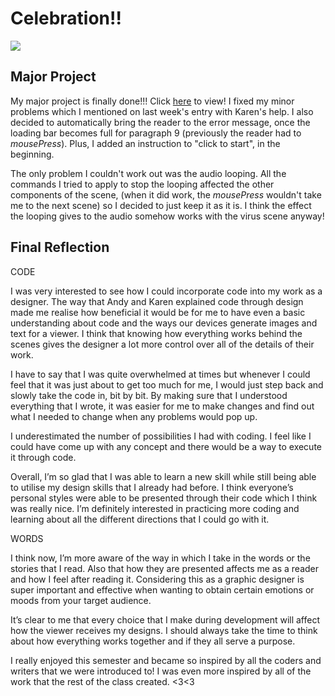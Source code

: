 # Celebration!!

![](yay.gif)

## Major Project

My major project is finally done!!! Click [here](https://robymanlongat.github.io/c0dewords/majorProject) to view! I fixed my minor problems which I mentioned on last week's entry with Karen's help. I also decided to automatically bring the reader to the error message, once the loading bar becomes full for paragraph 9 (previously the reader had to *mousePress*). Plus, I added an instruction to "click to start", in the beginning. 

The only problem I couldn't work out was the audio looping. All the commands I tried to apply to stop the looping affected the other components of the scene, (when it did work, the *mousePress* wouldn't take me to the next scene) so I decided to just keep it as it is. I think the effect the looping gives to the audio somehow works with the virus scene anyway! 

## Final Reflection

CODE

I was very interested to see how I could incorporate code into my work as a designer. The way that Andy and Karen explained code through design made me realise how beneficial it would be for me to have even a basic understanding about code and the ways our devices generate images and text for a viewer. I think that knowing how everything works behind the scenes gives the designer a lot more control over all of the details of their work. 

I have to say that I was quite overwhelmed at times but whenever I could feel that it was just about to get too much for me, I would just step back and slowly take the code in, bit by bit. By making sure that I understood everything that I wrote, it was easier for me to make changes and find out what I needed to change when any problems would pop up. 

I underestimated the number of possibilities I had with coding. I feel like I could have come up with any concept and there would be a way to execute it through code. 

Overall, I’m so glad that I was able to learn a new skill while still being able to utilise my design skills that I already had before. I think everyone’s personal styles were able to be presented through their code which I think was really nice. I’m definitely interested in practicing more coding and learning about all the different directions that I could go with it. 

WORDS

I think now, I’m more aware of the way in which I take in the words or the stories that I read. Also that how they are presented affects me as a reader and how I feel after reading it. Considering this as a graphic designer is super important and effective when wanting to obtain certain emotions or moods from your target audience. 

It’s clear to me that every choice that I make during development will affect how the viewer receives my designs. I should always take the time to think about how everything works together and if they all serve a purpose.

I really enjoyed this semester and became so inspired by all the coders and writers that we were introduced to! I was even more inspired by all of the work that the rest of the class created. <3<3
